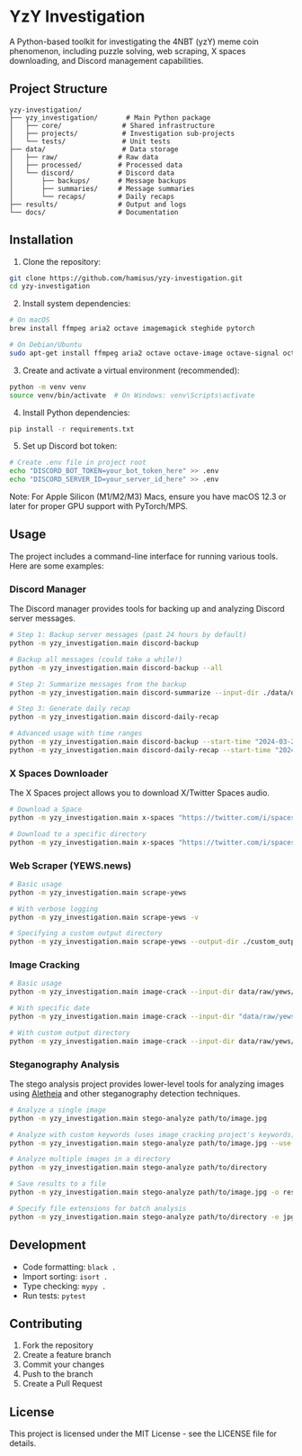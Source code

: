 # YzY Investigation

A Python-based toolkit for investigating the 4NBT (yzY) meme coin phenomenon, including puzzle solving, web scraping, X spaces downloading, and Discord management capabilities.

## Project Structure

```
yzy-investigation/
├── yzy_investigation/       # Main Python package
│   ├── core/               # Shared infrastructure
│   ├── projects/           # Investigation sub-projects
│   └── tests/              # Unit tests
├── data/                   # Data storage
│   ├── raw/               # Raw data
│   ├── processed/         # Processed data
│   └── discord/           # Discord data
│       ├── backups/       # Message backups
│       ├── summaries/     # Message summaries
│       └── recaps/        # Daily recaps
├── results/               # Output and logs
└── docs/                  # Documentation
```

## Installation

1. Clone the repository:
```bash
git clone https://github.com/hamisus/yzy-investigation.git
cd yzy-investigation
```

2. Install system dependencies:
```bash
# On macOS
brew install ffmpeg aria2 octave imagemagick steghide pytorch

# On Debian/Ubuntu
sudo apt-get install ffmpeg aria2 octave octave-image octave-signal octave-nan liboctave-dev imagemagick steghide outguess python3-torch
```

3. Create and activate a virtual environment (recommended):
```bash
python -m venv venv
source venv/bin/activate  # On Windows: venv\Scripts\activate
```

4. Install Python dependencies:
```bash
pip install -r requirements.txt
```

5. Set up Discord bot token:
```bash
# Create .env file in project root
echo "DISCORD_BOT_TOKEN=your_bot_token_here" >> .env
echo "DISCORD_SERVER_ID=your_server_id_here" >> .env
```

Note: For Apple Silicon (M1/M2/M3) Macs, ensure you have macOS 12.3 or later for proper GPU support with PyTorch/MPS.

## Usage

The project includes a command-line interface for running various tools. Here are some examples:

### Discord Manager

The Discord manager provides tools for backing up and analyzing Discord server messages.

```bash
# Step 1: Backup server messages (past 24 hours by default)
python -m yzy_investigation.main discord-backup

# Backup all messages (could take a while!)
python -m yzy_investigation.main discord-backup --all

# Step 2: Summarize messages from the backup
python -m yzy_investigation.main discord-summarize --input-dir ./data/discord/backups

# Step 3: Generate daily recap
python -m yzy_investigation.main discord-daily-recap

# Advanced usage with time ranges
python -m yzy_investigation.main discord-backup --start-time "2024-03-20 00:00:00" --end-time "2024-03-21 00:00:00"
python -m yzy_investigation.main discord-daily-recap --start-time "2024-03-20 00:00:00" --end-time "2024-03-21 00:00:00"
```

### X Spaces Downloader

The X Spaces project allows you to download X/Twitter Spaces audio.

```bash
# Download a Space
python -m yzy_investigation.main x-spaces "https://twitter.com/i/spaces/..."

# Download to a specific directory
python -m yzy_investigation.main x-spaces "https://twitter.com/i/spaces/..." --output-dir ./my_spaces
```

### Web Scraper (YEWS.news)

```bash
# Basic usage
python -m yzy_investigation.main scrape-yews

# With verbose logging
python -m yzy_investigation.main scrape-yews -v

# Specifying a custom output directory
python -m yzy_investigation.main scrape-yews --output-dir ./custom_output
```

### Image Cracking

```bash
# Basic usage
python -m yzy_investigation.main image-crack --input-dir data/raw/yews/2025-03-27

# With specific date
python -m yzy_investigation.main image-crack --input-dir "data/raw/yews/2025-03-27"

# With custom output directory
python -m yzy_investigation.main image-crack --input-dir data/raw/yews/2025-03-27 --output-dir ./custom_output
```

### Steganography Analysis

The stego analysis project provides lower-level tools for analyzing images using [Aletheia](https://github.com/daniellerch/aletheia) and other steganography detection techniques.

```bash
# Analyze a single image
python -m yzy_investigation.main stego-analyze path/to/image.jpg

# Analyze with custom keywords (uses image_cracking project's keywords)
python -m yzy_investigation.main stego-analyze path/to/image.jpg --use-keywords

# Analyze multiple images in a directory
python -m yzy_investigation.main stego-analyze path/to/directory

# Save results to a file
python -m yzy_investigation.main stego-analyze path/to/image.jpg -o results.json

# Specify file extensions for batch analysis
python -m yzy_investigation.main stego-analyze path/to/directory -e jpg png
```

## Development

- Code formatting: `black .`
- Import sorting: `isort .`
- Type checking: `mypy .`
- Run tests: `pytest`

## Contributing

1. Fork the repository
2. Create a feature branch
3. Commit your changes
4. Push to the branch
5. Create a Pull Request

## License

This project is licensed under the MIT License - see the LICENSE file for details.